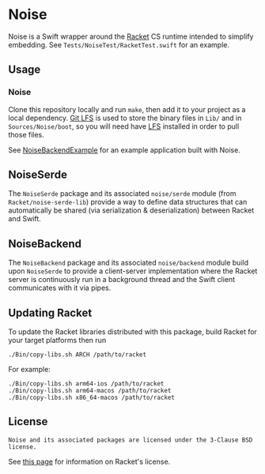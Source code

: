 # Noise

Noise is a Swift wrapper around the [Racket] CS runtime intended to
simplify embedding.  See `Tests/NoiseTest/RacketTest.swift` for an
example.

## Usage
### Noise

Clone this repository locally and run `make`, then add it to your
project as a local dependency.  [Git LFS][LFS] is used to store the
binary files in `Lib/` and in `Sources/Noise/boot`, so you will need
have [LFS] installed in order to pull those files.

See [NoiseBackendExample] for an example application built with Noise.

## NoiseSerde

The `NoiseSerde` package and its associated `noise/serde` module (from
`Racket/noise-serde-lib`) provide a way to define data structures that
can automatically be shared (via serialization & deserialization)
between Racket and Swift.

## NoiseBackend

The `NoiseBackend` package and its associated `noise/backend` module
build upon `NoiseSerde` to provide a client-server implementation
where the Racket server is continuously run in a background thread and
the Swift client communicates with it via pipes.

## Updating Racket

To update the Racket libraries distributed with this package, build
Racket for your target platforms then run

    ./Bin/copy-libs.sh ARCH /path/to/racket

For example:

    ./Bin/copy-libs.sh arm64-ios /path/to/racket
    ./Bin/copy-libs.sh arm64-macos /path/to/racket
    ./Bin/copy-libs.sh x86_64-macos /path/to/racket

## License

    Noise and its associated packages are licensed under the 3-Clause BSD license.

See [this page][racket-license] for information on Racket's license.

[NoiseBackendExample]: https://github.com/Bogdanp/NoiseBackendExample
[Racket]: https://racket-lang.org
[LFS]: https://git-lfs.github.com
[racket-license]: https://github.com/racket/racket/blob/82ca0f76f2e18f242db742991596eb509ce49cc1/LICENSE.txt
